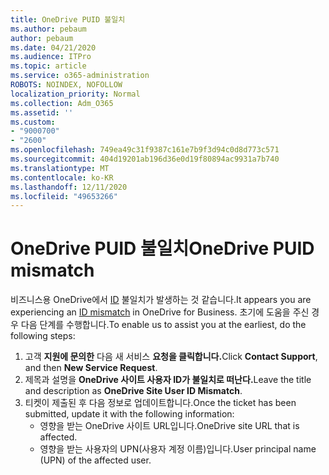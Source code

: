 ```yaml
---
title: OneDrive PUID 불일치
ms.author: pebaum
author: pebaum
ms.date: 04/21/2020
ms.audience: ITPro
ms.topic: article
ms.service: o365-administration
ROBOTS: NOINDEX, NOFOLLOW
localization_priority: Normal
ms.collection: Adm_O365
ms.assetid: ''
ms.custom:
- "9000700"
- "2600"
ms.openlocfilehash: 749ea49c31f9387c161e7b9f3d94c0d8d773c571
ms.sourcegitcommit: 404d19201ab196d36e0d19f80894ac9931a7b740
ms.translationtype: MT
ms.contentlocale: ko-KR
ms.lasthandoff: 12/11/2020
ms.locfileid: "49653266"
---
```

# <a name="onedrive-puid-mismatch"></a><span data-ttu-id="1c725-102">OneDrive PUID 불일치</span><span class="sxs-lookup"><span data-stu-id="1c725-102">OneDrive PUID mismatch</span></span>

<span data-ttu-id="1c725-103">비즈니스용 OneDrive에서 [ID](https://docs.microsoft.com/sharepoint/troubleshoot/administration/access-denied-or-need-permission-error-sharepoint-online-or-onedrive-for-business#when-accessing-a-onedrive-site) 불일치가 발생하는 것 같습니다.</span><span class="sxs-lookup"><span data-stu-id="1c725-103">It appears you are experiencing an [ID mismatch](https://docs.microsoft.com/sharepoint/troubleshoot/administration/access-denied-or-need-permission-error-sharepoint-online-or-onedrive-for-business#when-accessing-a-onedrive-site) in OneDrive for Business.</span></span> <span data-ttu-id="1c725-104">초기에 도움을 주신 경우 다음 단계를 수행합니다.</span><span class="sxs-lookup"><span data-stu-id="1c725-104">To enable us to assist you at the earliest, do the following steps:</span></span>

1. <span data-ttu-id="1c725-105">고객 **지원에 문의한** 다음 새 서비스 **요청을 클릭합니다.**</span><span class="sxs-lookup"><span data-stu-id="1c725-105">Click  **Contact Support**, and then  **New Service Request**.</span></span>
2. <span data-ttu-id="1c725-106">제목과 설명을 **OneDrive 사이트 사용자 ID가 불일치로 떠난다.**</span><span class="sxs-lookup"><span data-stu-id="1c725-106">Leave the title and description as  **OneDrive Site User ID Mismatch**.</span></span>
3. <span data-ttu-id="1c725-107">티켓이 제출된 후 다음 정보로 업데이트합니다.</span><span class="sxs-lookup"><span data-stu-id="1c725-107">Once the ticket has been submitted, update it with the following information:</span></span>
    - <span data-ttu-id="1c725-108">영향을 받는 OneDrive 사이트 URL입니다.</span><span class="sxs-lookup"><span data-stu-id="1c725-108">OneDrive site URL that is affected.</span></span>
    - <span data-ttu-id="1c725-109">영향을 받는 사용자의 UPN(사용자 계정 이름)입니다.</span><span class="sxs-lookup"><span data-stu-id="1c725-109">User principal name (UPN) of the affected user.</span></span>
